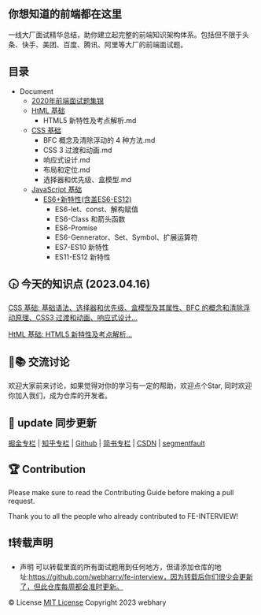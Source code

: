 ## 你想知道的前端都在这里
一线大厂面试精华总结，助你建立起完整的前端知识架构体系。包括但不限于头条、快手、美团、百度、腾讯、阿里等大厂的前端面试题。

## 目录
* Document
  * [2020年前端面试题集锦](https://github.com/webharry/fe-interview/blob/master/Document/2020%E5%89%8D%E7%AB%AF%E9%9D%A2%E8%AF%95%E9%A2%98%E6%95%B4%E7%90%86.md)
  * [HtML 基础](https://github.com/webharry/fe-interview/tree/master/Document/HtML%20%E5%9F%BA%E7%A1%80)
    * HTML5 新特性及考点解析.md
  * [CSS 基础](https://github.com/webharry/fe-interview/tree/master/Document/CSS%20%E5%9F%BA%E7%A1%80)
    * BFC  概念及清除浮动的 4 种方法.md
    * CSS 3 过渡和动画.md
    * 响应式设计.md
    * 布局和定位.md
    * 选择器和优先级、盒模型.md
  * [JavaScript 基础](https://github.com/webharry/fe-interview/tree/master/Document/JavaScript%20%E5%9F%BA%E7%A1%80)
    * [ES6+新特性(含盖ES6-ES12)](https://github.com/webharry/fe-interview/tree/master/Document/JavaScript%20%E5%9F%BA%E7%A1%80/ES6%2B%E6%96%B0%E7%89%B9%E6%80%A7)
      * ES6-let、const、解构赋值
      * ES6-Class 和箭头函数
      * ES6-Promise
      * ES6-Gennerator、Set、Symbol、扩展运算符
      * ES7-ES10 新特性
      * ES11-ES12 新特性

## 🕟 今天的知识点 (2023.04.16) 
[CSS 基础: 基础语法、选择器和优先级、盒模型及其属性、BFC 的概念和清除浮动原理、CSS3 过渡和动画、响应式设计...](https://github.com/webharry/fe-interview/tree/master/Document/CSS%20%E5%9F%BA%E7%A1%80)

[HtML 基础: HTML5 新特性及考点解析...](https://github.com/webharry/fe-interview/tree/master/Document/HtML%20%E5%9F%BA%E7%A1%80)

## 🤝📚 交流讨论
欢迎大家前来讨论，如果觉得对你的学习有一定的帮助，欢迎点个Star, 同时欢迎你加入我们，成为仓库的开发者。

## 📢 update 同步更新
[掘金专栏](https://juejin.cn/column/7218749269896970299) | [知乎专栏](https://www.zhihu.com/column/c_1627260575263817728) | [Github](https://github.com/webharry/fe-interview) | [简书专栏](https://www.jianshu.com/c/8ee0e31d826e) | [CSDN](https://blog.csdn.net/web_harry) | [segmentfault](https://segmentfault.com/u/yangjie_5f0c1f890b88a/articles)

## 🏆 Contribution
Please make sure to read the Contributing Guide before making a pull request.

Thank you to all the people who already contributed to FE-INTERVIEW!

## ❗️转载声明
- 声明
可以转载里面的所有面试题用到任何地方，但请添加仓库的地址:https://github.com/webharry/fe-interview，因为转载后你们很少会更新了，但此仓库每周都会准时更新。

©️ License
[MIT License](https://github.com/webharry/fe-interview/blob/master/LICENSE)
Copyright 2023 webhary
